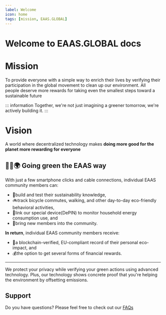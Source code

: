 ```yaml
---
label: Welcome
icon: home
tags: [mission, EAAS.GLOBAL]
---
```

# Welcome to EAAS.GLOBAL docs

<!--

EAAS.GLOBAL is committed to leading the industry in sustainability and profitability. With eaas_app, ZKP Algorithm, and DePIN hardware, we harness the potential of carbon footprint data to reward positive environmental actions with $EAAS Tokens
-->
# Mission

To provide everyone with a simple way to enrich their lives by verifying their participation in the global movement to clean up our environment. All people deserve more rewards for taking even the smallest steps toward a sustainable future

::: information
Together, we're not just imagining a greener tomorrow, we're actively building it. 
:::

# Vision
A world where decentralized technology makes **doing more good for the planet more rewarding for everyone**

## 🌿🔄🌍 Going green the EAAS way

With just a few smartphone clicks and cable connections, individual EAAS community members can: 

- 🌱build and test their sustainability knowledge, 
- 🚲track bicycle commutes, walking, and other day-to-day eco-friendly behavioral activities, 
- 🔌link our special device(DePIN) to monitor household energy consumption use, and
- 🤝bring new members into the community.

**In return**, individual EAAS community members receive:
 
- 🔗a blockchain-verified, EU-compliant record of their personal eco-impact, and 
- 💰the option to get several forms of financial rewards.     

---
We protect your privacy while verifying your green actions using advanced technology. Plus, our technology shows concrete proof that you're helping the environment by offsetting emissions.

## Support

Do you have questions? Please feel free to check out our [FAQs](https://docs.eaas.global/faq/)
